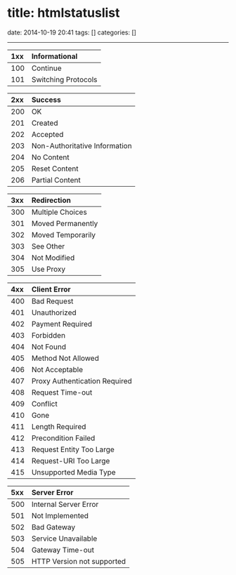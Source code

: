 title: htmlstatuslist
==========
date: 2014-10-19 20:41
tags: []
categories: []
- - -

| 1xx  | Informational       |
| :--- | :------------------ |
| 100  | Continue            |
| 101  | Switching Protocols |

| 2xx  | Success                        |
| :--- | :----------------------------- |
| 200  | OK                             |
| 201  | Created                        |
| 202  | Accepted                       |
| 203  | Non-Authoritative Information  |
| 204  | No Content                     |
| 205  | Reset Content                  |
| 206  | Partial Content                |

| 3xx  | Redirection            |
| :--- | :--------------------- |
| 300  | Multiple Choices       |
| 301  | Moved Permanently      |
| 302  | Moved Temporarily      |
| 303  | See Other              |
| 304  | Not Modified           |
| 305  | Use Proxy              |

| 4xx  | Client Error                    |
| :--- | :------------------------------ |
| 400  | Bad Request                     |
| 401  | Unauthorized                    |
| 402  | Payment Required                |
| 403  | Forbidden                       |
| 404  | Not Found                       |
| 405  | Method Not Allowed              |
| 406  | Not Acceptable                  |
| 407  | Proxy Authentication Required   |
| 408  | Request Time-out                |
| 409  | Conflict                        |
| 410  | Gone                            |
| 411  | Length Required                 |
| 412  | Precondition Failed             |
| 413  | Request Entity Too Large        |
| 414  | Request-URI Too Large           |
| 415  | Unsupported Media Type          |

| 5xx  | Server Error                     |
| :--- | :------------------------------- |
| 500  | Internal Server Error            |
| 501  | Not Implemented                  |
| 502  | Bad Gateway                      |
| 503  | Service Unavailable              |
| 504  | Gateway Time-out                 |
| 505  | HTTP Version not supported       |

